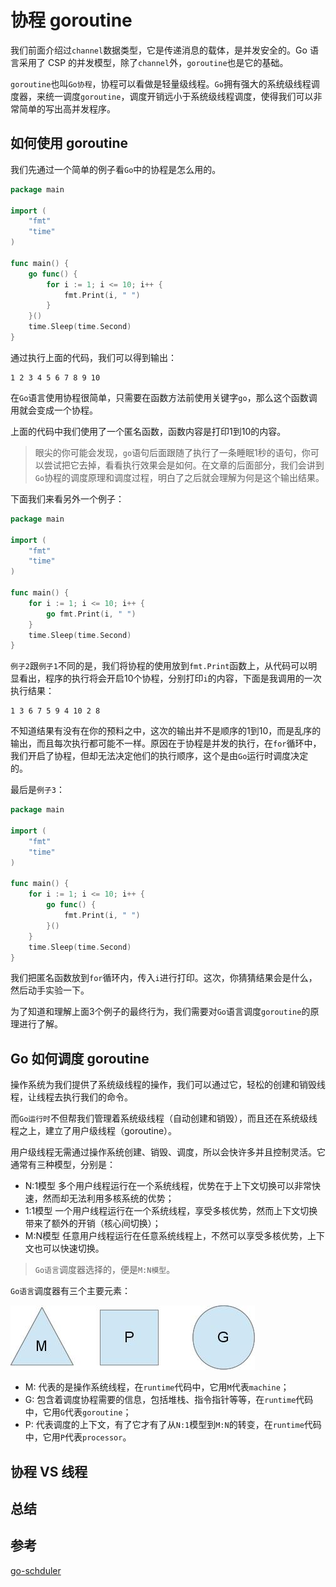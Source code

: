 # 协程 goroutine

我们前面介绍过`channel`数据类型，它是传递消息的载体，是并发安全的。Go 语言采用了 CSP 的并发模型，除了`channel`外，`goroutine`也是它的基础。

`goroutine`也叫`Go协程`，协程可以看做是轻量级线程。`Go`拥有强大的系统级线程调度器，来统一调度`goroutine`，调度开销远小于系统级线程调度，使得我们可以非常简单的写出高并发程序。

## 如何使用 goroutine

我们先通过一个简单的例子看`Go`中的协程是怎么用的。

```Go
package main

import (
	"fmt"
	"time"
)

func main() {
	go func() {
		for i := 1; i <= 10; i++ {
			fmt.Print(i, " ")
		}
	}()
	time.Sleep(time.Second)
}
```

通过执行上面的代码，我们可以得到输出：

```
1 2 3 4 5 6 7 8 9 10
```

在`Go`语言使用协程很简单，只需要在函数方法前使用关键字`go`，那么这个函数调用就会变成一个协程。

上面的代码中我们使用了一个匿名函数，函数内容是打印1到10的内容。

> 眼尖的你可能会发现，`go`语句后面跟随了执行了一条睡眠1秒的语句，你可以尝试把它去掉，看看执行效果会是如何。在文章的后面部分，我们会讲到`Go`协程的调度原理和调度过程，明白了之后就会理解为何是这个输出结果。

下面我们来看另外一个例子：

```Go
package main

import (
	"fmt"
	"time"
)

func main() {
	for i := 1; i <= 10; i++ {
		go fmt.Print(i, " ")
	}
	time.Sleep(time.Second)
}
```

`例子2`跟`例子1`不同的是，我们将协程的使用放到`fmt.Print`函数上，从代码可以明显看出，程序的执行将会开启10个协程，分别打印`i`的内容，下面是我调用的一次执行结果：

```
1 3 6 7 5 9 4 10 2 8
```

不知道结果有没有在你的预料之中，这次的输出并不是顺序的1到10，而是乱序的输出，而且每次执行都可能不一样。原因在于协程是并发的执行，在`for`循环中，我们开启了协程，但却无法决定他们的执行顺序，这个是由`Go`运行时调度决定的。

最后是`例子3`：

```Go
package main

import (
	"fmt"
	"time"
)

func main() {
	for i := 1; i <= 10; i++ {
		go func() {
			fmt.Print(i, " ")
		}()
	}
	time.Sleep(time.Second)
}
```

我们把匿名函数放到`for`循环内，传入`i`进行打印。这次，你猜猜结果会是什么，然后动手实验一下。

为了知道和理解上面3个例子的最终行为，我们需要对`Go`语言调度`goroutine`的原理进行了解。

## Go 如何调度 goroutine

操作系统为我们提供了系统级线程的操作，我们可以通过它，轻松的创建和销毁线程，让线程去执行我们的命令。

而`Go运行时`不但帮我们管理着系统级线程（自动创建和销毁），而且还在系统级线程之上，建立了用户级线程（goroutine）。

用户级线程无需通过操作系统创建、销毁、调度，所以会快许多并且控制灵活。它通常有三种模型，分别是：

- N:1模型
      多个用户线程运行在一个系统线程，优势在于上下文切换可以非常快速，然而却无法利用多核系统的优势；
- 1:1模型
      一个用户线程运行在一个系统线程，享受多核优势，然而上下文切换带来了额外的开销（核心间切换）；
- M:N模型
      任意用户线程运行在任意系统线程上，不然可以享受多核优势，上下文也可以快速切换。

> `Go语言`调度器选择的，便是`M:N模型`。

`Go语言`调度器有三个主要元素：

![三个主要元素](img/goroutine_main_entities.jpg)

- M: 代表的是操作系统线程，在`runtime`代码中，它用`M`代表`machine`；
- G: 包含着调度协程需要的信息，包括堆栈、指令指针等等，在`runtime`代码中，它用`G`代表`goroutine`；
- P: 代表调度的上下文，有了它才有了从`N:1`模型到`M:N`的转变，在`runtime`代码中，它用`P`代表`processor`。



## 协程 VS 线程

## 总结

## 参考

[go-schduler](http://morsmachine.dk/go-scheduler)
